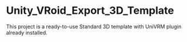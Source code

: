 # Unity_VRoid_Export_3D_Template
This project is a ready-to-use Standard 3D template with UniVRM plugin already installed.
